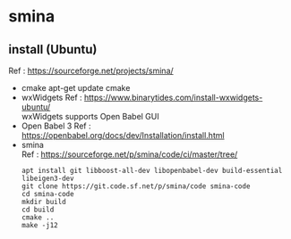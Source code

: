 # smina
## install (Ubuntu)
Ref : https://sourceforge.net/projects/smina/
- cmake
  apt-get update cmake
- wxWidgets
  Ref : https://www.binarytides.com/install-wxwidgets-ubuntu/  
  wxWidgets supports Open Babel GUI  
- Open Babel 3
  Ref : https://openbabel.org/docs/dev/Installation/install.html
- smina   
  Ref : https://sourceforge.net/p/smina/code/ci/master/tree/  
  ```
  apt install git libboost-all-dev libopenbabel-dev build-essential libeigen3-dev
  git clone https://git.code.sf.net/p/smina/code smina-code
  cd smina-code
  mkdir build
  cd build
  cmake ..
  make -j12
  ```
